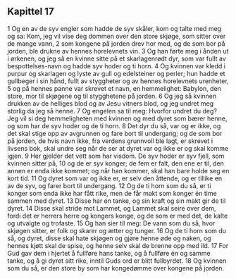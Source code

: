 ## Kapittel 17

1 Og en av de syv engler som hadde de syv skåler, kom og talte med meg og sa: Kom, jeg vil vise deg dommen over den store skjøge, som sitter over de mange vann,
2 som kongene på jorden drev hor med, og de som bor på jorden, ble drukne av hennes horelevnets vin.
3 Og han førte meg i ånden ut i ørkenen, og jeg så en kvinne sitte på et skarlagenrødt dyr, som var fullt av bespottelses-navn og hadde syv hoder og ti horn.
4 Og kvinnen var kledd i purpur og skarlagen og lyste av gull og edelsteiner og perler; hun hadde et gullbeger i sin hånd, fullt av styggheter og av hennes horelevnets urenheter,
5 og på hennes panne var skrevet et navn, en hemmelighet: Babylon, den store, mor til skjøgene og til stygghetene på jorden.
6 Og jeg så kvinnen drukken av de helliges blod og av Jesu vitners blod, og jeg undret meg storlig da jeg så henne.
7 Og engelen sa til meg: Hvorfor undret du deg? Jeg vil si deg hemmeligheten med kvinnen og med dyret som bærer henne, og som har de syv hoder og de ti horn.
8 Det dyr du så, var og er ikke, og det skal stige opp av avgrunnen og fare bort til undergang; og de som bor på jorden, de hvis navn ikke, fra verdens grunnvoll ble lagt, er skrevet i livsens bok, skal undre seg når de ser at dyret var og ikke er og skal komme igjen.
9 Her gjelder det vett som har visdom. De syv hoder er syv fjell, som kvinnen sitter på,
10 og de er syv konger; de fem er falt, den ene er til, den annen er enda ikke kommet; og når han kommer, skal han bare holde seg en kort tid.
11 Og dyret som var og ikke er, er selv den åttende, og er tillike en av de syv, og farer bort til undergang.
12 Og de ti horn som du så, er ti konger som enda ikke har fått rike, men de får makt som konger én time sammen med dyret.
13 Disse har én tanke, og sin kraft og sin makt gir de til dyret.
14 Disse skal stride mot Lammet, og Lammet skal seire over dem, fordi det er herrers herre og kongers konge, og de som er med det, de kalte og utvalgte og trofaste.
15 Og han sier til meg: De vann som du så, hvor skjøgen sitter, er folk og skarer og ætter og tunger.
16 Og de ti horn som du så, og dyret, disse skal hate skjøgen og gjøre henne øde og naken, og hennes kjøtt skal de spise, og henne selv skal de brenne opp med ild.
17 For Gud gav dem i hjertet å fullføre hans tanke, og å fullføre én og samme tanke, og å gi dyret sitt rike, inntil Guds ord er blitt fullbyrdet.
18 Og kvinnen som du så, er den store by som har kongedømme over kongene på jorden.
